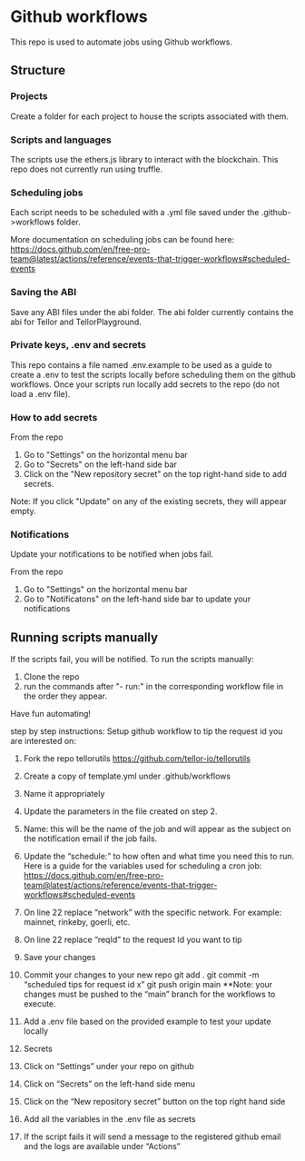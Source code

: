 # Github workflows

This repo is used to automate jobs using Github workflows. 


## Structure

### Projects

Create a folder for each project to house the scripts associated with them. 

### Scripts and languages
The scripts use the ethers.js library to interact with the blockchain. This repo does not currently run using truffle.

### Scheduling jobs

Each script needs to be scheduled with a .yml file saved under the .github->workflows folder. 

More documentation on scheduling jobs can be found here: [https://docs.github.com/en/free-pro-team@latest/actions/reference/events-that-trigger-workflows#scheduled-events
](https://docs.github.com/en/free-pro-team@latest/actions/reference/events-that-trigger-workflows#scheduled-events)

### Saving the ABI

Save any ABI files under the abi folder. The abi folder currently contains the abi for Tellor and TellorPlayground.

### Private keys, .env and secrets

This repo contains a file named .env.example to be used as a guide to create a .env to test the scripts locally before scheduling them on the github workflows. Once your scripts run locally add secrets to the repo (do not load a .env file).

### How to add secrets

From the repo

1. Go to "Settings" on the horizontal menu bar 
2. Go to "Secrets" on the left-hand side bar
3. Click on the "New repository secret" on the top right-hand side to add secrets. 

Note: If you click "Update" on any of the existing secrets, they will appear empty. 


### Notifications
Update your notifications to be notified when jobs fail.

From the repo

1. Go to "Settings" on the horizontal menu bar 
2. Go to "Notificatons" on the left-hand side bar to update your notifications


## Running scripts manually
If the scripts fail, you will be notified. To run the scripts manually:

1. Clone the repo
2. run the commands after "- run:" in the corresponding workflow file in the order they appear.
 

Have fun automating!



step by step instructions:
Setup github workflow to tip the request id you are interested on:
1.	Fork the repo tellorutils
 https://github.com/tellor-io/tellorutils

2.	Create a copy of template.yml under .github/workflows 
3.	Name it appropriately
4.	Update the parameters in the file created on step 2.
5.	Name: this will be the name of the job and will appear as the subject on the notification email if the job fails. 
6.	Update the “schedule:” to how often and what time you need this to run. Here is a guide for the variables used for scheduling a cron job: https://docs.github.com/en/free-pro-team@latest/actions/reference/events-that-trigger-workflows#scheduled-events
7.	On line 22 replace “network” with the specific network. For example: mainnet, rinkeby, goerli, etc.
8.	On line 22 replace “reqId” to the request Id you want to tip
9.	Save your changes
10.	Commit your changes to your new repo
git add .
git commit -m “scheduled tips for request id x”
git push origin main
**Note: your changes must be pushed to the “main” branch for the workflows to execute. 
11.	Add a .env file based on the provided example to test your update locally
12.	Secrets
13.	Click on “Settings” under your repo on github 
14.	Click on “Secrets” on the left-hand side menu
15.	Click on the “New repository secret” button on the top right hand side
16.	Add all the variables in the .env file as secrets
17.	If the script fails it will send a message to the registered github email and the logs are available under “Actions” 
